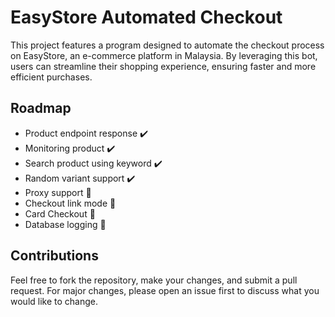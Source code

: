 # EasyStore Automated Checkout

This project features a program designed to automate the checkout process on EasyStore, an e-commerce platform in Malaysia. By leveraging this bot, users can streamline their shopping experience, ensuring faster and more efficient purchases.

## Roadmap

- Product endpoint response ✔️
- Monitoring product ✔️
- Search product using keyword ✔️
- Random variant support ✔️
- Proxy support 🚧
- Checkout link mode 🚧
- Card Checkout 🚧
- Database logging 🚧

## Contributions

Feel free to fork the repository, make your changes, and submit a pull request. For major changes, please open an issue first to discuss what you would like to change.
